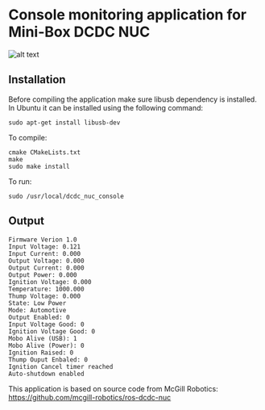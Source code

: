 # Console monitoring application for Mini-Box DCDC NUC

![alt text](http://www.mini-box.com/Mini-Box-DCDC-NUC-b.jpg "DCDC NUC")


## Installation

Before compiling the application make sure libusb dependency is installed. In Ubuntu it can be installed using the following command:

```
sudo apt-get install libusb-dev
```

To compile:

```
cmake CMakeLists.txt
make
sudo make install
```

To run:
```
sudo /usr/local/dcdc_nuc_console
```

## Output

```DCDC NUC PSU found in Automotive mode
Firmware Verion 1.0
Input Voltage: 0.121
Input Current: 0.000
Output Voltage: 0.000
Output Current: 0.000
Output Power: 0.000
Ignition Voltage: 0.000
Temperature: 1000.000
Thump Voltage: 0.000
State: Low Power
Mode: Automotive
Output Enabled: 0
Input Voltage Good: 0
Ignition Voltage Good: 0
Mobo Alive (USB): 1
Mobo Alive (Power): 0
Ignition Raised: 0
Thump Ouput Enbaled: 0
Ignition Cancel timer reached
Auto-shutdown enabled
```

This application is based on source code from McGill Robotics: https://github.com/mcgill-robotics/ros-dcdc-nuc

